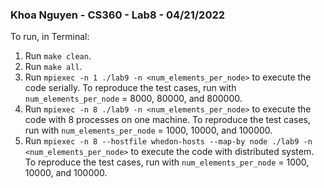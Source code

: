 ### Khoa Nguyen - CS360 - Lab8 - 04/21/2022

To run, in Terminal:
1. Run `make clean`.
2. Run `make all`.   
4. Run `mpiexec -n 1 ./lab9 -n <num_elements_per_node>` to execute the code serially. To reproduce the test cases, run with `num_elements_per_node` = 8000, 80000, and 800000.
5. Run `mpiexec -n 8 ./lab9 -n <num_elements_per_node>` to execute the code with 8 processes on one machine. To reproduce the test cases, run with `num_elements_per_node` = 1000, 10000, and 100000.
6. Run `mpiexec -n 8 --hostfile whedon-hosts --map-by node ./lab9 -n <num_elements_per_node>` to execute the code with distributed system. To reproduce the test cases, run with `num_elements_per_node` = 1000, 10000, and 100000.
